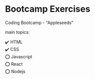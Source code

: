 # Bootcamp Exercises

Coding Bootcamp - "Appleseeds"

main topics:

✔️ HTML<br />
✔️ CSS<br />
⭕ Javascript<br />
⭕ React<br />
⭕ Nodejs

